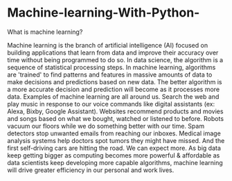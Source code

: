 # Machine-learning-With-Python-


What is machine learning?

Machine learning is the branch of artificial intelligence (AI) focused on building applications that learn from data and improve their accuracy over time without being programmed to do so. 
In data science, the algorithm is a sequence of statistical processing steps. In machine learning, algorithms are 'trained' to find patterns and features in massive amounts of data to make decisions and predictions based on new data. The better algorithm is a more accurate decision and prediction will become as it processes more data.
Examples of machine learning are all around us. Search the web and play music in response to our voice commands like digital assistants (ex: Alexa, Bixby, Google Assistant). Websites recommend products and movies and songs based on what we bought, watched or listened to before. Robots vacuum our floors while we do something better with our time. Spam detectors stop unwanted emails from reaching our inboxes. Medical image analysis systems help doctors spot tumors they might have missed. And the first self-driving cars are hitting the road.
We can expect more. As big data keep getting bigger as computing becomes more powerful & affordable as data scientists keep developing more capable algorithms, machine learning will drive greater efficiency in our personal and work lives. 
